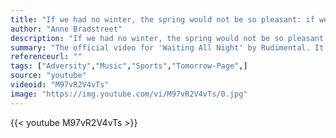 ```yaml
---
title: "If we had no winter, the spring would not be so pleasant: if we did not sometimes taste of adversity, prosperity would not be so welcome."
author: "Anne Bradstreet"
description: "If we had no winter, the spring would not be so pleasant: if we did not sometimes taste of adversity, prosperity would not be so welcome. - Anne Bradstreet quotes from GetInspired365.com"
summary: "The official video for 'Waiting All Night' by Rudimental. It's the inspirational true life-story of San Francisco born BMX champion and actor - Kurt Yaeger, who became an amputee after an accident in 2006. All the characters in the clip are pro bmx'ers and the real friends of Kurt."
referenceurl: ""
tags: ["Adversity","Music","Sports","Tomorrow-Page",]
source: "youtube"
videoid: "M97vR2V4vTs"
image: "https://img.youtube.com/vi/M97vR2V4vTs/0.jpg"
---
```


{{< youtube M97vR2V4vTs >}}
